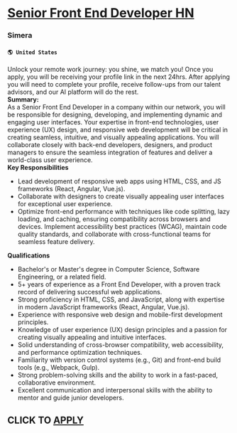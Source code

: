 # [Senior Front End Developer HN](https://www.remotewlb.com/apply/senior-front-end-developer-hn)  
### Simera  
#### `🌎 United States`  
Unlock your remote work journey: you shine, we match you! Once you apply, you will be receiving your profile link in the next 24hrs. After applying you will need to complete your profile, receive follow-ups from our talent advisors, and our AI platform will do the rest.  
**Summary:**  
As a Senior Front End Developer in a company within our network, you will be responsible for designing, developing, and implementing dynamic and engaging user interfaces. Your expertise in front-end technologies, user experience (UX) design, and responsive web development will be critical in creating seamless, intuitive, and visually appealing applications. You will collaborate closely with back-end developers, designers, and product managers to ensure the seamless integration of features and deliver a world-class user experience.  
 **Key Responsibilities**  

  * Lead development of responsive web apps using HTML, CSS, and JS frameworks (React, Angular, Vue.js).
  * Collaborate with designers to create visually appealing user interfaces for exceptional user experience.
  * Optimize front-end performance with techniques like code splitting, lazy loading, and caching, ensuring compatibility across browsers and devices. Implement accessibility best practices (WCAG), maintain code quality standards, and collaborate with cross-functional teams for seamless feature delivery.

  
 **Qualifications**  

  * Bachelor's or Master's degree in Computer Science, Software Engineering, or a related field.
  * 5+ years of experience as a Front End Developer, with a proven track record of delivering successful web applications.
  * Strong proficiency in HTML, CSS, and JavaScript, along with expertise in modern JavaScript frameworks (React, Angular, Vue.js).
  * Experience with responsive web design and mobile-first development principles.
  * Knowledge of user experience (UX) design principles and a passion for creating visually appealing and intuitive interfaces.
  * Solid understanding of cross-browser compatibility, web accessibility, and performance optimization techniques.
  * Familiarity with version control systems (e.g., Git) and front-end build tools (e.g., Webpack, Gulp).
  * Strong problem-solving skills and the ability to work in a fast-paced, collaborative environment.
  * Excellent communication and interpersonal skills with the ability to mentor and guide junior developers.

  
## CLICK TO [APPLY](https://www.remotewlb.com/apply/senior-front-end-developer-hn)

